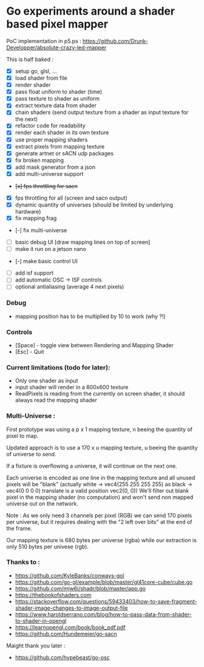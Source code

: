 # Go experiments around a shader based pixel mapper

PoC implementation in p5.ps : https://github.com/Drunk-Developper/absolute-crazy-led-mapper

This is half baked : 

- [x] setup go, glsl, ...
- [x] load shader from file
- [x] render shader
- [x] pass float uniform to shader (time)
- [x] pass texture to shader as uniform
- [x] extract texture data from shader
- [x] chain shaders (send output texture from a shader as input texture for the next)
- [x] refactor code for readability
- [x] render each shader in its own texture
- [x] use proper mapping shaders
- [x] extract pixels from mapping texture
- [x] generate artnet or sACN udp packages
- [x] fix broken mapping
- [x] add mask generator from a json
- [x] add multi-universe support
- ~~[x] fps throttling for sacn~~
- [x] fps throttling for all (screen and sacn output)
- [x] dynamic quantity of universes (should be limited by underlying hardware)
- [x] fix mapping.frag 
- [-] fix multi-universe
- [ ] basic debug UI [draw mapping lines on top of screen]
- [ ] make it run on a jetson nano
- [-] make basic control UI
- [ ] add isf support
- [ ] add automatic OSC -> ISF controls
- [ ] optional antialiasing (average 4 next pixels)

### Debug
- mapping position has to be multiplied by 10 to work (why ?!)

### Controls
- [Space] - toggle view between Rendering and Mapping Shader
- [Esc] - Quit

### Current limitations (todo for later):
- Only one shader as input
- input shader will render in a 800x600 texture
- ReadPixels is reading from the currently on screen shader, it should always read the mapping shader

### Multi-Universe : 
First prototype was using a p x 1 mapping texture, n beeing the quantity of pixel to map.

Updated approach is to use a 170 x u mapping texture, u beeing the quantity of universe to send.

If a fixture is overflowing a universe, it will continue on the next one.

Each universe is encoded as one line in the mapping texture and all unused pixels will be "blank" (actually white -> vec4(255 255 255 255) as black -> vec4(0 0 0 0) translate is a valid position vec2(0, 0)) We'll filter out blank pixel in the mapping shader (no computation) and won't send non mapped universe out on the network.

Note : As we only need 3 channels per pixel (RGB) we can send 170 pixels per universe, but it requires dealing with the "2 left over bits" at the end of the frame.

Our mapping texture is 680 bytes per universe (rgba) while our extraction is only 510 bytes per univese (rgb).

### Thanks to : 
- https://github.com/KyleBanks/conways-gol
- https://github.com/go-gl/example/blob/master/gl41core-cube/cube.go
- https://github.com/mjw6i/shadr/blob/master/app.go
- https://thebookofshaders.com
- https://stackoverflow.com/questions/59433403/how-to-save-fragment-shader-image-changes-to-image-output-file
- https://www.haroldserrano.com/blog/how-to-pass-data-from-shader-to-shader-in-opengl
- https://learnopengl.com/book/book_pdf.pdf
- https://github.com/Hundemeier/go-sacn

Maight thank you later :
- https://github.com/hypebeast/go-osc
